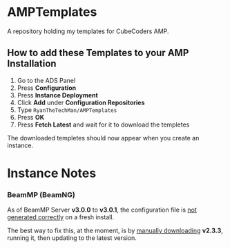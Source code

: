 # AMPTemplates
A repository holding my templates for CubeCoders AMP.

## How to add these Templates to your AMP Installation
1. Go to the ADS Panel
2. Press **Configuration**
3. Press **Instance Deployment**
4. Click **Add** under **Configuration Repositories**
5. Type `RyanTheTechMan/AMPTemplates`
6. Press **OK**
7. Press **Fetch Latest** and wait for it to download the templetes

The downloaded templetes should now appear when you create an instance.


# Instance Notes

### BeamMP (BeamNG)
As of BeamMP Server **v3.0.0** to **v3.0.1**, the configuration file is [not generated correctly](https://github.com/BeamMP/BeamMP-Server/issues/105) on a fresh install.

The best way to fix this, at the moment, is by [manually downloading](https://github.com/BeamMP/BeamMP-Server/releases/tag/v2.3.3) **v2.3.3**, running it, then updating to the latest version.
